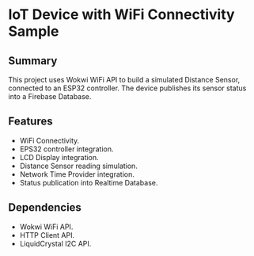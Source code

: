 # IoT Device with WiFi Connectivity Sample 

## Summary
This project uses Wokwi WiFi API to build a simulated Distance Sensor, connected to an ESP32 controller. The device publishes its sensor status into a Firebase Database.

## Features
- WiFi Connectivity.
- EPS32 controller integration.
- LCD Display integration.
- Distance Sensor reading simulation.
- Network Time Provider integration.
- Status publication into Realtime Database. 

## Dependencies
- Wokwi WiFi API.
- HTTP Client API.
- LiquidCrystal I2C API.

